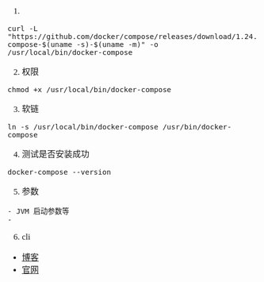 <span  style="font-family: Simsun,serif; font-size: 17px; ">

1.
~~~
curl -L "https://github.com/docker/compose/releases/download/1.24.1/docker-compose-$(uname -s)-$(uname -m)" -o /usr/local/bin/docker-compose
~~~

2. 权限
~~~
chmod +x /usr/local/bin/docker-compose
~~~

3. 软链
~~~
ln -s /usr/local/bin/docker-compose /usr/bin/docker-compose
~~~

4. 测试是否安装成功
~~~
docker-compose --version
~~~

5. 参数

~~~
- JVM 启动参数等
- 
~~~

6. cli

- [博客](https://www.cnblogs.com/sparkdev/p/9826520.html)
- [官网](https://docs.docker.com/compose/reference/envvars/)

</span>